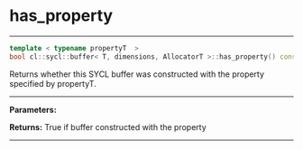 # has_property

---

```cpp
template < typename propertyT  >
bool cl::sycl::buffer< T, dimensions, AllocatorT >::has_property() const
```


Returns whether this SYCL buffer was constructed with the property specified by propertyT. 


---
**Parameters:**

**Returns:** True if buffer constructed with the property 

---
